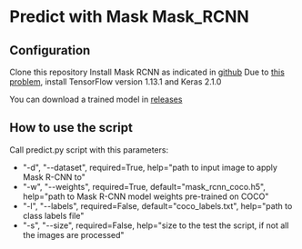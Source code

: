 # Predict with Mask Mask_RCNN

## Configuration

Clone this repository
Install Mask RCNN as indicated in [github](https://github.com/matterport/Mask_RCNN)
Due to [this problem]( https://github.com/matterport/Mask_RCNN/issues/1797), install TensorFlow version 1.13.1 and Keras 2.1.0

You can download a trained model in [releases](https://github.com/matterport/Mask_RCNN/releases)

## How to use the script

Call predict.py script with this parameters:
* "-d", "--dataset", required=True, help="path to input image to apply Mask R-CNN to"
* "-w", "--weights", required=True, default="mask_rcnn_coco.h5", help="path to Mask R-CNN model weights pre-trained on COCO"
* "-l", "--labels", required=False, default="coco_labels.txt", help="path to class labels file"
* "-s", "--size", required=False, help="size to the test the script, if not all the images are processed"
